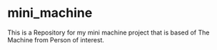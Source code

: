# mini_machine
This is a Repository for my mini machine project that is based of The Machine from Person of interest.
